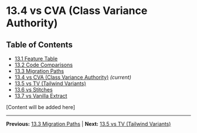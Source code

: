 # 13.4 vs CVA (Class Variance Authority)

## Table of Contents
- [13.1 Feature Table](./13.1-feature-table.md)
- [13.2 Code Comparisons](./13.2-code-comparisons.md)
- [13.3 Migration Paths](./13.3-migration-paths.md)
- [13.4 vs CVA (Class Variance Authority)](./13.4-vs-cva-class-variance-authority.md) *(current)*
- [13.5 vs TV (Tailwind Variants)](./13.5-vs-tv-tailwind-variants.md)
- [13.6 vs Stitches](./13.6-vs-stitches.md)
- [13.7 vs Vanilla Extract](./13.7-vs-vanilla-extract.md)

[Content will be added here]

---

**Previous:** [13.3 Migration Paths](./13.3-migration-paths.md) | **Next:** [13.5 vs TV (Tailwind Variants)](./13.5-vs-tv-tailwind-variants.md)

